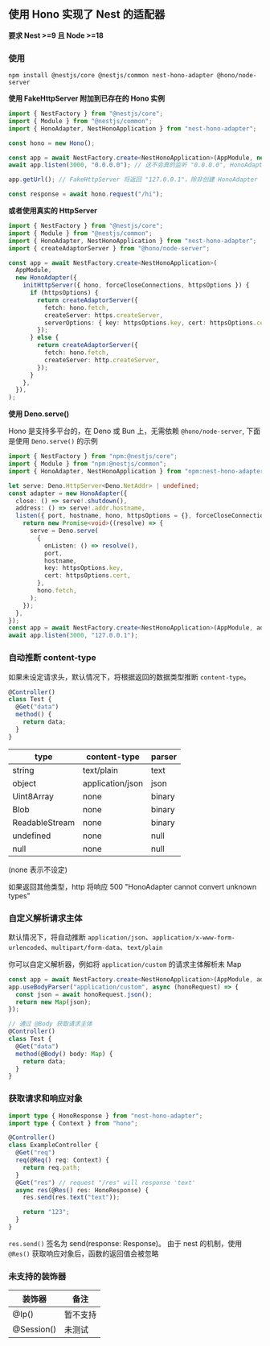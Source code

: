 ## 使用 Hono 实现了 Nest 的适配器

**要求 Nest >=9 且 Node >=18**

### 使用

`npm install @nestjs/core @nestjs/common nest-hono-adapter @hono/node-server`

**使用 FakeHttpServer 附加到已存在的 Hono 实例**

```ts
import { NestFactory } from "@nestjs/core";
import { Module } from "@nestjs/common";
import { HonoAdapter, NestHonoApplication } from "nest-hono-adapter";

const hono = new Hono();

const app = await NestFactory.create<NestHonoApplication>(AppModule, new HonoAdapter({ hono }));
await app.listen(3000, "0.0.0.0"); // 这不会真的监听 "0.0.0.0", HonoAdapter 会创建一个 FakeHttpServer, 因为 Nest 依赖它

app.getUrl(); // FakeHttpServer 将返回 "127.0.0.1"，除非创建 HonoAdapter 时传递了 address 参数

const response = await hono.request("/hi");
```

**或者使用真实的 HttpServer**

```ts
import { NestFactory } from "@nestjs/core";
import { Module } from "@nestjs/common";
import { HonoAdapter, NestHonoApplication } from "nest-hono-adapter";
import { createAdaptorServer } from "@hono/node-server";

const app = await NestFactory.create<NestHonoApplication>(
  AppModule,
  new HonoAdapter({
    initHttpServer({ hono, forceCloseConnections, httpsOptions }) {
      if (httpsOptions) {
        return createAdaptorServer({
          fetch: hono.fetch,
          createServer: https.createServer,
          serverOptions: { key: httpsOptions.key, cert: httpsOptions.cert },
        });
      } else {
        return createAdaptorServer({
          fetch: hono.fetch,
          createServer: http.createServer,
        });
      }
    },
  }),
);
```

**使用 Deno.serve()**

Hono 是支持多平台的，在 Deno 或 Bun 上，无需依赖 `@hono/node-server`, 下面是使用 `Deno.serve()` 的示例

```ts
import { NestFactory } from "npm:@nestjs/core";
import { Module } from "npm:@nestjs/common";
import { HonoAdapter, NestHonoApplication } from "npm:nest-hono-adapter";

let serve: Deno.HttpServer<Deno.NetAddr> | undefined;
const adapter = new HonoAdapter({
  close: () => serve!.shutdown(),
  address: () => serve!.addr.hostname,
  listen({ port, hostname, hono, httpsOptions = {}, forceCloseConnections }) {
    return new Promise<void>((resolve) => {
      serve = Deno.serve(
        {
          onListen: () => resolve(),
          port,
          hostname,
          key: httpsOptions.key,
          cert: httpsOptions.cert,
        },
        hono.fetch,
      );
    });
  },
});
const app = await NestFactory.create<NestHonoApplication>(AppModule, adapter);
await app.listen(3000, "127.0.0.1");
```

### 自动推断 content-type

如果未设定请求头，默认情况下，将根据返回的数据类型推断 `content-type`。

```ts
@Controller()
class Test {
  @Get("data")
  method() {
    return data;
  }
}
```

| type                       | content-type     | parser |
| -------------------------- | ---------------- | ------ |
| string                     | text/plain       | text   |
| object                     | application/json | json   |
| Uint8Array                 | none             | binary |
| Blob                       | none             | binary |
| ReadableStream<Uint8Array> | none             | binary |
| undefined                  | none             | null   |
| null                       | none             | null   |

(none 表示不设定)

如果返回其他类型，http 将响应 500 "HonoAdapter cannot convert unknown types"

### 自定义解析请求主体

默认情况下，将自动推断 `application/json`、`application/x-www-form-urlencoded`、`multipart/form-data`、`text/plain`

你可以自定义解析器，例如将 `application/custom` 的请求主体解析未 Map

```ts
const app = await NestFactory.create<NestHonoApplication>(AppModule, adapter);
app.useBodyParser("application/custom", async (honoRequest) => {
  const json = await honoRequest.json();
  return new Map(json);
});

// 通过 @Body 获取请求主体
@Controller()
class Test {
  @Get("data")
  method(@Body() body: Map) {
    return data;
  }
}
```

### 获取请求和响应对象

```ts
import type { HonoResponse } from "nest-hono-adapter";
import type { Context } from "hono";

@Controller()
class ExampleController {
  @Get("req")
  req(@Req() req: Context) {
    return req.path;
  }
  @Get("res") // request "/res" will response 'text'
  async res(@Res() res: HonoResponse) {
    res.send(res.text("text"));

    return "123";
  }
}
```

`res.send()` 签名为 send(response: Response)。 由于 nest 的机制，使用 `@Res()` 获取响应对象后，函数的返回值会被忽略

### 未支持的装饰器

| 装饰器     | 备注     |
| ---------- | -------- |
| @Ip()      | 暂不支持 |
| @Session() | 未测试   |
